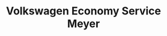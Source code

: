 ---
title: "Volkswagen Economy Service Meyer"
url: /reichenberg/volkswagen-economy-service-meyer/
shop: Autowerkstatt
---